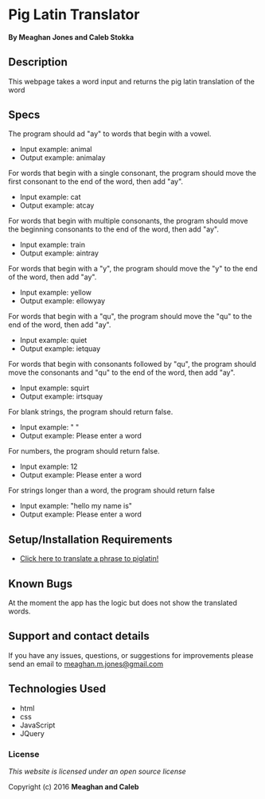 # Pig Latin Translator


#### By Meaghan Jones and Caleb Stokka

## Description

This webpage takes a word input and returns the pig latin translation of the word

## Specs
The program should ad "ay" to words that begin with a vowel.
* Input example: animal
* Output example: animalay <br>

For words that begin with a single consonant, the program should move the first consonant to the end of the word, then add "ay".
* Input example: cat
* Output example: atcay <br>

For words that begin with multiple consonants, the program should move the beginning consonants to the end of the word, then add "ay".
* Input example: train
* Output example: aintray <br>

For words that begin with a "y", the program should move the "y" to the end of the word, then add "ay".
* Input example: yellow
* Output example: ellowyay <br>

For words that begin with a "qu", the program should move the "qu" to the end of the word, then add "ay".
* Input example: quiet
* Output example: ietquay <br>

For words that begin with consonants followed by "qu", the program should move the consonants and "qu" to the end of the word, then add "ay".
* Input example: squirt
* Output example: irtsquay <br>

For blank strings, the program should return false.
* Input example: " "
* Output example: Please enter a word <br>

For numbers, the program should return false.
* Input example: 12
* Output example: Please enter a word <br>

For strings longer than a word, the program should return false
* Input example: "hello my name is"
* Output example: Please enter a word <br>

## Setup/Installation Requirements

* [Click here to translate a phrase to piglatin!](https://rawgit.com/meaghanjones/piglatin/master/index.html)


## Known Bugs

At the moment the app has the logic but does not show the translated words. 

## Support and contact details

If you have any issues, questions, or suggestions for improvements please send an email to meaghan.m.jones@gmail.com

## Technologies Used

* html
* css
* JavaScript
* JQuery

### License

*This website is licensed under an open source license*

Copyright (c) 2016 **Meaghan and Caleb**

